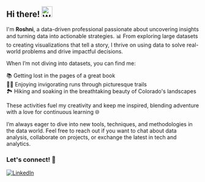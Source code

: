 ## Hi there! <img src="https://raw.githubusercontent.com/Tarikul-Islam-Anik/Animated-Fluent-Emojis/master/Emojis/Hand%20gestures/Waving%20Hand.png" alt="Waving Hand" width="28" height="28" />

I'm **Roshni**, a data-driven professional passionate about uncovering insights and turning data into actionable strategies. 📊 From exploring large datasets to creating visualizations that tell a story, I thrive on using data to solve real-world problems and drive impactful decisions.

When I’m not diving into datasets, you can find me:

📚 Getting lost in the pages of a great book  
🏃‍♂️ Enjoying invigorating runs through picturesque trails  
🏞️ Hiking and soaking in the breathtaking beauty of Colorado's landscapes  

These activities fuel my creativity and keep me inspired, blending adventure with a love for continuous learning 🌐

I’m always eager to dive into new tools, techniques, and methodologies in the data world. Feel free to reach out if you want to chat about data analysis, collaborate on projects, or exchange the latest in tech and analytics.

### Let's connect! 🌟
[<img alt="LinkedIn" src="https://img.shields.io/badge/LinkedIn-%230E76A8.svg?&style=for-the-badge&logo=LinkedIn&logoColor=white" />](https://linkedin.com/in/roshnik1)
